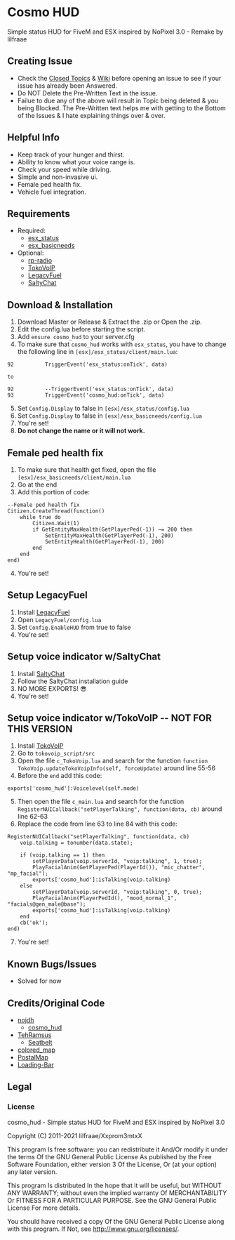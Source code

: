 # Cosmo HUD
Simple status HUD for FiveM and ESX inspired by NoPixel 3.0 - Remake by lilfraae

## Creating Issue
* Check the [Closed Topics](https://github.com/xxpromw3mtxx/cosmo_hud/issues?q=is%3Aissue+is%3Aclosed) & [Wiki](https://github.com/Xxpromw3mtxX/cosmo_hud/wiki) before opening an issue to see if your issue has already been Answered.
* Do NOT Delete the Pre-Written Text in the issue.
* Failue to due any of the above will result in Topic being deleted & you being Blocked. The Pre-Written text helps me with getting to the Bottom of the Issues & I hate explaining things over & over.

## Helpful Info
* Keep track of your hunger and thirst.
* Ability to know what your voice range is.
* Check your speed while driving.
* Simple and non-invasive ui.
* Female ped health fix.
* Vehicle fuel integration.

## Requirements
* Required:
    * [esx_status](https://github.com/esx-framework/esx_status)
    * [esx_basicneeds](https://github.com/esx-framework/esx_basicneeds)
* Optional:
    * [rp-radio](https://github.com/FrazzIe/rp-radio)
    * [TokoVoIP](https://github.com/Itokoyamato/TokoVOIP_TS3)
    * [LegacyFuel](https://github.com/InZidiuZ/LegacyFuel)
    * [SaltyChat](https://github.com/saltminede/saltychat-fivem)

## Download & Installation
1. Download Master or Release & Extract the .zip or Open the .zip.
2. Edit the config.lua before starting the script.
3. Add `ensure cosmo_hud` to your server.cfg
4. To make sure that `cosmo_hud` works with `esx_status`, you have to change the following line in `[esx]/esx_status/client/main.lua`:
```
92          TriggerEvent('esx_status:onTick', data)

to

92          --TriggerEvent('esx_status:onTick', data)
93          TriggerEvent('cosmo_hud:onTick', data)
```
5. Set `Config.Display` to false in `[esx]/esx_status/config.lua`
6. Set `Config.Display` to false in `[esx]/esx_basicneeds/config.lua`
7. You're set!
8. **Do not change the name or it will not work.**

## Female ped health fix
1. To make sure that health get fixed, open the file `[esx]/esx_basicneeds/client/main.lua`
2. Go at the end
3. Add this portion of code:
```
--Female ped health fix
Citizen.CreateThread(function()
    while true do
        Citizen.Wait(1)
        if GetEntityMaxHealth(GetPlayerPed(-1)) ~= 200 then
            SetEntityMaxHealth(GetPlayerPed(-1), 200)
            SetEntityHealth(GetPlayerPed(-1), 200)
        end
    end
end)
```
4. You're set!

## Setup LegacyFuel
1. Install [LegacyFuel](https://github.com/InZidiuZ/LegacyFuel)
2. Open `LegacyFuel/config.lua`
3. Set `Config.EnableHUD` from true to false
4. You're set!

## Setup voice indicator w/SaltyChat
1. Install [SaltyChat](https://github.com/saltminede/saltychat-fivem)
2. Follow the SaltyChat installation guide
3. NO MORE EXPORTS! 😎
4. You're set!

## Setup voice indicator w/TokoVoIP -- NOT FOR THIS VERSION
1. Install [TokoVoIP](https://github.com/Itokoyamato/TokoVOIP_TS3)
2. Go to `tokovoip_script/src`
3. Open the file `c_TokoVoip.lua` and search for the function `function TokoVoip.updateTokoVoipInfo(self, forceUpdate)` around line 55-56
4. Before the `end` add this code:
```
exports['cosmo_hud']:Voicelevel(self.mode)
```
5. Then open the file `c_main.lua` and search for the function `RegisterNUICallback("setPlayerTalking", function(data, cb)` around line 62-63
6. Replace the code from line 63 to line 84 with this code:
```
RegisterNUICallback("setPlayerTalking", function(data, cb)
	voip.talking = tonumber(data.state);

	if (voip.talking == 1) then
		setPlayerData(voip.serverId, "voip:talking", 1, true);
		PlayFacialAnim(GetPlayerPed(PlayerId()), "mic_chatter", "mp_facial");
		exports['cosmo_hud']:isTalking(voip.talking)
	else
		setPlayerData(voip.serverId, "voip:talking", 0, true);
		PlayFacialAnim(PlayerPedId(), "mood_normal_1", "facials@gen_male@base");
		exports['cosmo_hud']:isTalking(voip.talking)
	end
	cb('ok');
end)
```
7. You're set!

## Known Bugs/Issues
* Solved for now

## Credits/Original Code
* [nojdh](https://github.com/nojdh)
    * [cosmo_hud](https://github.com/nojdh/cosmo_hud)
* [TehRamsus](https://github.com/TehRamsus)
    * [Seatbelt](https://github.com/TehRamsus/Seatbelt)
* [colored_map](https://forum.cfx.re/u/Antoine)
* [PostalMap](https://github.com/ocrp/postal_map)
* [Loading-Bar](https://loading.io/progress/)

## Legal
### License
cosmo_hud - Simple status HUD for FiveM and ESX inspired by NoPixel 3.0

Copyright (C) 2011-2021 lilfraae/Xxprom3mtxX

This program Is free software: you can redistribute it And/Or modify it under the terms Of the GNU General Public License As published by the Free Software Foundation, either version 3 Of the License, Or (at your option) any later version.

This program Is distributed In the hope that it will be useful, but WITHOUT ANY WARRANTY; without even the implied warranty Of MERCHANTABILITY Or FITNESS FOR A PARTICULAR PURPOSE. See the GNU General Public License For more details.

You should have received a copy Of the GNU General Public License along with this program. If Not, see http://www.gnu.org/licenses/.
